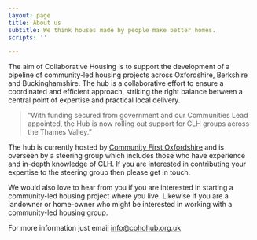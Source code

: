 ```yaml
---
layout: page
title: About us
subtitle: We think houses made by people make better homes.
scripts: ''

---
```

The aim of Collaborative Housing is to support the development of a pipeline of community-led housing projects across Oxfordshire, Berkshire and Buckinghamshire. The hub is a collaborative effort to ensure a coordinated and efficient approach, striking the right balance between a central point of expertise and practical local delivery.

> “With funding secured from government and our Communities Lead appointed, the Hub is now rolling out support for CLH groups across the Thames Valley.”

The hub is currently hosted by [Community First Oxfordshire](https://www.communityfirstoxon.org/) and is overseen by a steering group which includes those who have experience and in-depth knowledge of CLH. If you are interested in contributing your expertise to the steering group then please get in touch.

We would also love to hear from you if you are interested in starting a community-led housing project where you live. Likewise if you are a landowner or home-owner who might be interested in working with a community-led housing group.

For more information just email [info@cohohub.org.uk]()